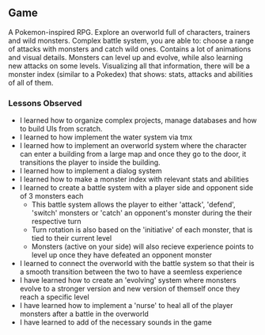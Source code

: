 ## Game

A Pokemon-inspired RPG. Explore an overworld full of characters, trainers and wild monsters. Complex battle system, you are able to: choose a range of attacks with monsters and catch wild ones. Contains a lot of animations and visual details. Monsters can level up and evolve, while also learning new attacks on some levels. Visualizing all that information, there will be a monster index (similar to a Pokedex) that shows: stats, attacks and abilities of all of them.

### Lessons Observed

- I learned how to organize complex projects, manage databases and how to build UIs from scratch.
- I learned to how implement the water system via tmx
- I learned how to implement an overworld system where the character can enter a building from a large map and once they go to the door, it transitions the player to inside the building.
- I learned how to implement a dialog system
- I learned how to make a monster index with relevant stats and abilities
- I learned to create a battle system with a player side and opponent side of 3 monsters each
    - This battle system allows the player to either 'attack', 'defend', 'switch' monsters or 'catch' an opponent's monster during the their respective turn
    - Turn rotation is also based on the 'initiative' of each monster, that is tied to their current level
    - Monsters (active on your side) will also recieve experience points to level up once they have defeated an opponent monster
- I learned to connect the overworld with the battle system so that their is a smooth transition between the two to have a seemless experience
- I have learned how to create an 'evolving' system where monsters evolve to a stronger version and new version of themself once they reach a specific level
- I have learned how to implement a 'nurse' to heal all of the player monsters after a battle in the overworld
- I have learned to add of the necessary sounds in the game


